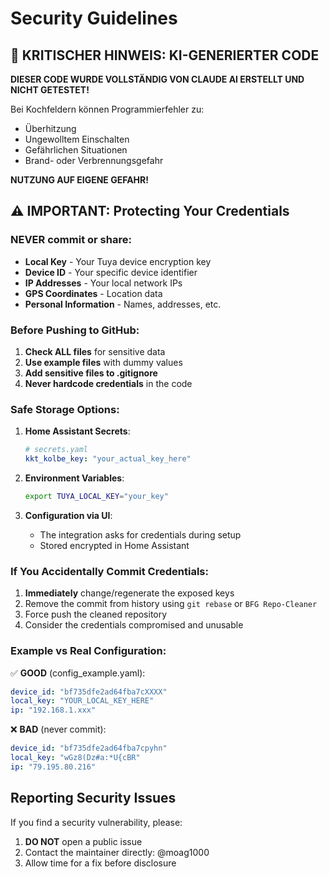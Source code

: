 # Security Guidelines

## 🔴 KRITISCHER HINWEIS: KI-GENERIERTER CODE

**DIESER CODE WURDE VOLLSTÄNDIG VON CLAUDE AI ERSTELLT UND NICHT GETESTET!**

Bei Kochfeldern können Programmierfehler zu:
- Überhitzung
- Ungewolltem Einschalten
- Gefährlichen Situationen
- Brand- oder Verbrennungsgefahr

**NUTZUNG AUF EIGENE GEFAHR!**

## ⚠️ IMPORTANT: Protecting Your Credentials

### NEVER commit or share:
- **Local Key** - Your Tuya device encryption key
- **Device ID** - Your specific device identifier
- **IP Addresses** - Your local network IPs
- **GPS Coordinates** - Location data
- **Personal Information** - Names, addresses, etc.

### Before Pushing to GitHub:

1. **Check ALL files** for sensitive data
2. **Use example files** with dummy values
3. **Add sensitive files to .gitignore**
4. **Never hardcode credentials** in the code

### Safe Storage Options:

1. **Home Assistant Secrets**:
   ```yaml
   # secrets.yaml
   kkt_kolbe_key: "your_actual_key_here"
   ```

2. **Environment Variables**:
   ```bash
   export TUYA_LOCAL_KEY="your_key"
   ```

3. **Configuration via UI**:
   - The integration asks for credentials during setup
   - Stored encrypted in Home Assistant

### If You Accidentally Commit Credentials:

1. **Immediately** change/regenerate the exposed keys
2. Remove the commit from history using `git rebase` or `BFG Repo-Cleaner`
3. Force push the cleaned repository
4. Consider the credentials compromised and unusable

### Example vs Real Configuration:

✅ **GOOD** (config_example.yaml):
```yaml
device_id: "bf735dfe2ad64fba7cXXXX"
local_key: "YOUR_LOCAL_KEY_HERE"
ip: "192.168.1.xxx"
```

❌ **BAD** (never commit):
```yaml
device_id: "bf735dfe2ad64fba7cpyhn"
local_key: "wGz8(Dz#a:*U{cBR"
ip: "79.195.80.216"
```

## Reporting Security Issues

If you find a security vulnerability, please:
1. **DO NOT** open a public issue
2. Contact the maintainer directly: @moag1000
3. Allow time for a fix before disclosure